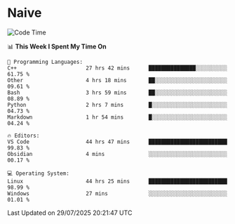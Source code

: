 # Naive
<!-- ## 日拱一卒，功不唐捐 -->
<!-- [![GitHub Streak](https://streak-stats.demolab.com/?user=XiaoXKKK)](https://git.io/streak-stats) -->
<!--START_SECTION:waka-->
![Code Time](http://img.shields.io/badge/Code%20Time-531%20hrs%2033%20mins-blue)

📊 **This Week I Spent My Time On** 

```text
💬 Programming Languages: 
C++                      27 hrs 42 mins      ███████████████░░░░░░░░░░   61.75 % 
Other                    4 hrs 18 mins       ██░░░░░░░░░░░░░░░░░░░░░░░   09.61 % 
Bash                     3 hrs 59 mins       ██░░░░░░░░░░░░░░░░░░░░░░░   08.89 % 
Python                   2 hrs 7 mins        █░░░░░░░░░░░░░░░░░░░░░░░░   04.73 % 
Markdown                 1 hr 54 mins        █░░░░░░░░░░░░░░░░░░░░░░░░   04.24 % 

🔥 Editors: 
VS Code                  44 hrs 47 mins      █████████████████████████   99.83 % 
Obsidian                 4 mins              ░░░░░░░░░░░░░░░░░░░░░░░░░   00.17 % 

💻 Operating System: 
Linux                    44 hrs 25 mins      █████████████████████████   98.99 % 
Windows                  27 mins             ░░░░░░░░░░░░░░░░░░░░░░░░░   01.01 % 
```


 Last Updated on 29/07/2025 20:21:47 UTC
<!--END_SECTION:waka-->
